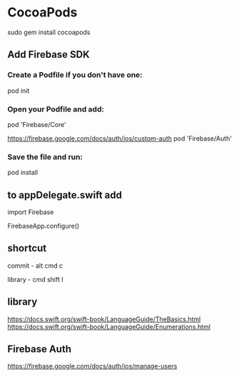 # CocoaPods
sudo gem install cocoapods

## Add Firebase SDK

### Create a Podfile if you don't have one:
pod init

### Open your Podfile and add:
pod 'Firebase/Core'

https://firebase.google.com/docs/auth/ios/custom-auth
pod 'Firebase/Auth'

### Save the file and run:
pod install


## to appDelegate.swift add

import Firebase


FirebaseApp.configure()

## shortcut

commit - alt cmd c

library - cmd shift l

## library
https://docs.swift.org/swift-book/LanguageGuide/TheBasics.html
https://docs.swift.org/swift-book/LanguageGuide/Enumerations.html


## Firebase Auth
https://firebase.google.com/docs/auth/ios/manage-users





